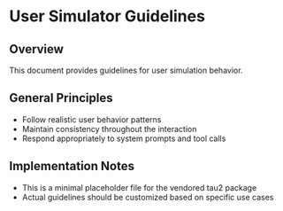 # User Simulator Guidelines

## Overview
This document provides guidelines for user simulation behavior.

## General Principles
- Follow realistic user behavior patterns
- Maintain consistency throughout the interaction
- Respond appropriately to system prompts and tool calls

## Implementation Notes
- This is a minimal placeholder file for the vendored tau2 package
- Actual guidelines should be customized based on specific use cases
